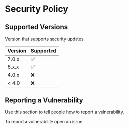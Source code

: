 # Security Policy

## Supported Versions

Version that supports security updates

| Version | Supported          |
| ------- | ------------------ |
| 7.0.x   | :white_check_mark: |
| 6.x.x   | :white_check_mark: |
| 4.0.x   | :x:                |
| < 4.0   | :x:                |

## Reporting a Vulnerability

Use this section to tell people how to report a vulnerability.

To report a vulnerability open an issue
